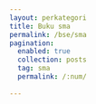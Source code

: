 ```yaml
---
layout: perkategori
title: Buku sma
permalink: /bse/sma
pagination: 
  enabled: true
  collection: posts
  tag: sma
  permalink: /:num/
  
---
```

